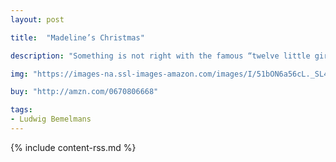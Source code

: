 ```yaml
---
layout: post

title:  "Madeline’s Christmas"

description: "Something is not right with the famous “twelve little girls in two straight lines.” All are sick in bed except brave Madeline, who must run the school, for even Miss Clavel is not feeling very well. But when Madeline finds help from a magical merchant, the girls embark on a Christmas journey that will surely make them forget their sniffles and sneezes."

img: "https://images-na.ssl-images-amazon.com/images/I/51bON6a56cL._SL480_.jpg"

buy: "http://amzn.com/0670806668"

tags:
- Ludwig Bemelmans
---
```


{% include content-rss.md %}